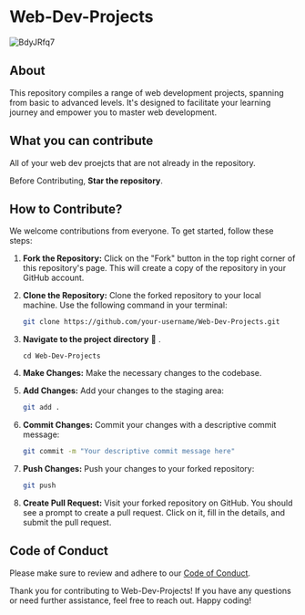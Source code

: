 # Web-Dev-Projects

![BdyJRfq7](https://github.com/Google-Developer-Student-Clubs-TECB/Web-Dev-Projects/assets/146541136/dae7afa4-3ba2-4c5f-bd89-638f26430b59)

## About

This repository compiles a range of web development projects, spanning from basic to advanced levels. It's designed to facilitate your learning journey and empower you to master web development.

## What you can contribute
All of your web dev proejcts that are not already in the repository.

Before Contributing, **Star the repository**.


## How to Contribute?

We welcome contributions from everyone. To get started, follow these steps:

1. **Fork the Repository:** Click on the "Fork" button in the top right corner of this repository's page. This will create a copy of the repository in your GitHub account.

2. **Clone the Repository:** Clone the forked repository to your local machine. Use the following command in your terminal:

    ```bash
    git clone https://github.com/your-username/Web-Dev-Projects.git
    ```
3. **Navigate to the project directory** :file_folder: .

   ```
   cd Web-Dev-Projects
   ```
   
4. **Make Changes:** Make the necessary changes to the codebase.

5. **Add Changes:** Add your changes to the staging area:

    ```bash
    git add .
    ```

6. **Commit Changes:** Commit your changes with a descriptive commit message:

    ```bash
    git commit -m "Your descriptive commit message here"
    ```

7. **Push Changes:** Push your changes to your forked repository:

    ```bash
    git push 
    ```

8. **Create Pull Request:** Visit your forked repository on GitHub. You should see a prompt to create a pull request. Click on it, fill in the details, and submit the pull request.

## Code of Conduct

Please make sure to review and adhere to our [Code of Conduct](CODE_OF_CONDUCT.md).

Thank you for contributing to Web-Dev-Projects! If you have any questions or need further assistance, feel free to reach out. Happy coding!

